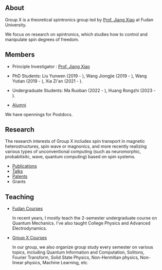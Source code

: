 ## About

Group X is a theoretical spintronics group led by [Prof. Jiang Xiao](./members/jiangxiao.md) at Fudan University. 

We focus on research on spintronics, which studies how to control and manipulate spin degrees of freedom. 

## Members

* Principle Investigator : [Prof. Jiang Xiao](./members/jiangxiao.md)

* PhD Students: Liu Yunwen (2019 - ), Wang Jiongjie (2019 - ),  Wang Yutian (2019 - ),  Xia Zi'an (2021 - ). 

* Undergraduate Students: Ma Ruoban (2022 - ), Huang Rongzhi (2023 - ).

* [Alumni](./members/alumni.md)

We have opennings for Postdocs. 

## Research 

The research interests of Group X includes spin transport in magnetic heterostructures, spin wave or magnonics, and more recently realizing various types of unconventional computing (such as neuromorphic, probabilisitc, wave, quantum computing) based on spin systems.
 
* [Publications](./research/publications.html)
* [Talks](./research/talks.md)
* [Patents](./research/patents.md)
* Grants

## Teaching

* [Fudan Courses](./teaching/fudan_courses.md)

    In recent years, I mostly teach the 2-semester undergraduate course on Quantum Mechanics. I've also taught College Physics and Advanced Electrodynamics. 

* [Group X Courses](./teaching/x_courses.md)

    In our group, we also organize group study every semester on various topics, including Quantum Information and Computation, Solitons, Fourier Transform, Solid State Physics, Non-Hermitian physics, Non-linear physics, Machine Learning, etc.

